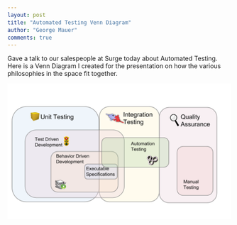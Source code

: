 ```yaml
---
layout: post
title: "Automated Testing Venn Diagram"
author: "George Mauer"
comments: true
---
```


Gave a talk to our salespeople at Surge today about Automated Testing. Here is a Venn Diagram I created for the presentation on how the various philosophies in the space fit together.

![Automated Testing Landscape](/img/automated-testing/testing-landscape.png)
